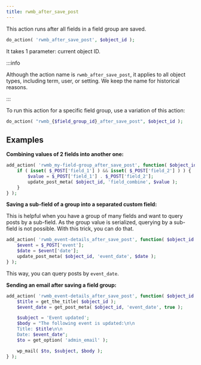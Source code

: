 ```yaml
---
title: rwmb_after_save_post
---
```


This action runs after all fields in a field group are saved.

```php
do_action( 'rwmb_after_save_post', $object_id );
```

It takes 1 parameter: current object ID.

:::info

Although the action name is `rwmb_after_save_post`, it applies to all object types, including term, user, or setting. We keep the name for historical reasons.

:::

To run this action for a specific field group, use a variation of this action:

```php
do_action( "rwmb_{$field_group_id}_after_save_post", $object_id );
```

## Examples

**Combining values of 2 fields into another one:**

```php
add_action( 'rwmb_my-field-group_after_save_post', function( $object_id ) {
    if ( isset( $_POST['field_1'] ) && isset( $_POST['field_2'] ) ) {
        $value = $_POST['field_1'] . $_POST['field_2'];
        update_post_meta( $object_id, 'field_combine', $value );
    }
} );
```

**Saving a sub-field of a group into a separated custom field:**

This is helpful when you have a group of many fields and want to query posts by a sub-field. As the group value is serialized, querying by a sub-field is not possible. With this trick, you can do that.

```php
add_action( 'rwmb_event-details_after_save_post', function( $object_id ) {
    $event = $_POST['event'];
    $date = $event['date'];
    update_post_meta( $object_id, 'event_date', $date );
} );
```

This way, you can query posts by `event_date`.

**Sending an email after saving a field group:**

```php
add_action( 'rwmb_event-details_after_save_post', function( $object_id ) {
    $title = get_the_title( $object_id );
    $event_date = get_post_meta( $object_id, 'event_date', true );

    $subject = 'Event updated';
    $body = "The following event is updated:\n\n
    Title: $title\n\n
    Date: $event_date";
    $to = get_option( 'admin_email' );

    wp_mail( $to, $subject, $body );
} );
```